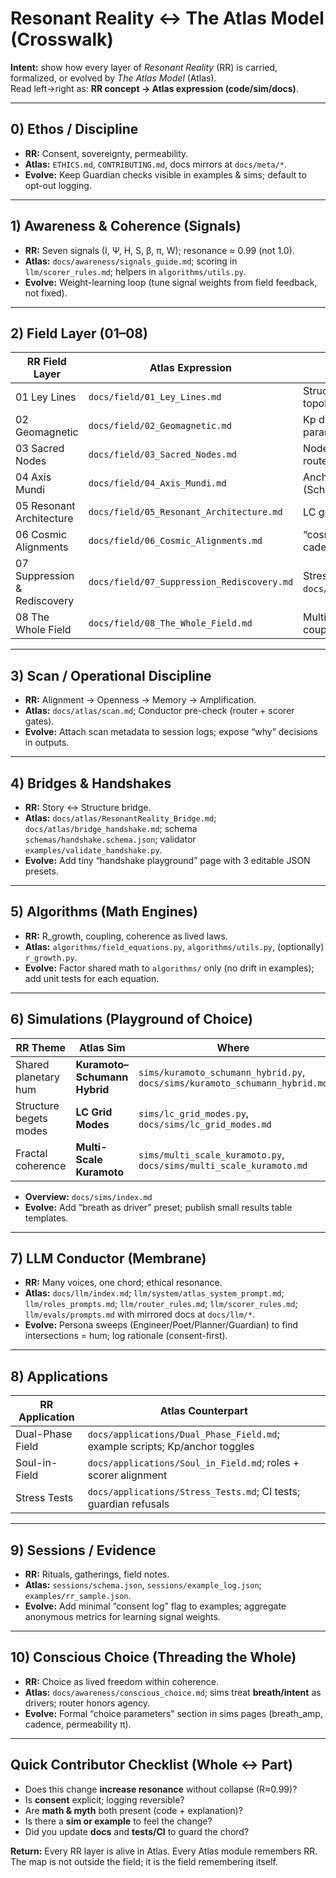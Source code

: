 # Resonant Reality ↔ The Atlas Model (Crosswalk)

**Intent:** show how every layer of *Resonant Reality* (RR) is carried, formalized, or evolved by *The Atlas Model* (Atlas).  
Read left→right as: **RR concept → Atlas expression (code/sim/docs)**.

---

## 0) Ethos / Discipline

- **RR:** Consent, sovereignty, permeability.
- **Atlas:** `ETHICS.md`, `CONTRIBUTING.md`, docs mirrors at `docs/meta/*`.
- **Evolve:** Keep Guardian checks visible in examples & sims; default to opt-out logging.

---

## 1) Awareness & Coherence (Signals)

- **RR:** Seven signals (I, Ψ, H, S, β, π, W); resonance ≈ 0.99 (not 1.0).
- **Atlas:** `docs/awareness/signals_guide.md`; scoring in `llm/scorer_rules.md`; helpers in `algorithms/utils.py`.
- **Evolve:** Weight-learning loop (tune signal weights from field feedback, not fixed).

---

## 2) Field Layer (01–08)

| RR Field Layer | Atlas Expression | Notes / Evolution |
|---|---|---|
| 01 Ley Lines | `docs/field/01_Ley_Lines.md` | Structural constraints → LC grid topology. |
| 02 Geomagnetic | `docs/field/02_Geomagnetic.md` | Kp driver in dual-phase sims; parameterize variability. |
| 03 Sacred Nodes | `docs/field/03_Sacred_Nodes.md` | Node types in sessions JSON; router prompts reflect context. |
| 04 Axis Mundi | `docs/field/04_Axis_Mundi.md` | Anchor term in sims (Schumann/anchor toggles). |
| 05 Resonant Architecture | `docs/field/05_Resonant_Architecture.md` | LC grid + coupling geometry. |
| 06 Cosmic Alignments | `docs/field/06_Cosmic_Alignments.md` | “cosmic_timing” in handshake; cadence presets. |
| 07 Suppression & Rediscovery | `docs/field/07_Suppression_Rediscovery.md` | Stress tests; failure modes in `docs/applications/Stress_Tests.md`. |
| 08 The Whole Field | `docs/field/08_The_Whole_Field.md` | Multi-scale Kuramoto (scale couplings). |

---

## 3) Scan / Operational Discipline

- **RR:** Alignment → Openness → Memory → Amplification.
- **Atlas:** `docs/atlas/scan.md`; Conductor pre-check (router + scorer gates).
- **Evolve:** Attach scan metadata to session logs; expose “why” decisions in outputs.

---

## 4) Bridges & Handshakes

- **RR:** Story ↔ Structure bridge.
- **Atlas:** `docs/atlas/ResonantReality_Bridge.md`; `docs/atlas/bridge_handshake.md`; schema `schemas/handshake.schema.json`; validator `examples/validate_handshake.py`.
- **Evolve:** Add tiny “handshake playground” page with 3 editable JSON presets.

---

## 5) Algorithms (Math Engines)

- **RR:** R_growth, coupling, coherence as lived laws.
- **Atlas:** `algorithms/field_equations.py`, `algorithms/utils.py`, (optionally) `r_growth.py`.
- **Evolve:** Factor shared math to `algorithms/` only (no drift in examples); add unit tests for each equation.

---

## 6) Simulations (Playground of Choice)

| RR Theme | Atlas Sim | Where |
|---|---|---|
| Shared planetary hum | **Kuramoto–Schumann Hybrid** | `sims/kuramoto_schumann_hybrid.py`, `docs/sims/kuramoto_schumann_hybrid.md` |
| Structure begets modes | **LC Grid Modes** | `sims/lc_grid_modes.py`, `docs/sims/lc_grid_modes.md` |
| Fractal coherence | **Multi-Scale Kuramoto** | `sims/multi_scale_kuramoto.py`, `docs/sims/multi_scale_kuramoto.md` |

- **Overview:** `docs/sims/index.md`
- **Evolve:** Add “breath as driver” preset; publish small results table templates.

---

## 7) LLM Conductor (Membrane)

- **RR:** Many voices, one chord; ethical resonance.
- **Atlas:** `docs/llm/index.md`; `llm/system/atlas_system_prompt.md`; `llm/roles_prompts.md`; `llm/router_rules.md`; `llm/scorer_rules.md`; `llm/evals/prompts.md` with mirrored docs at `docs/llm/*`.
- **Evolve:** Persona sweeps (Engineer/Poet/Planner/Guardian) to find intersections = hum; log rationale (consent-first).

---

## 8) Applications

| RR Application | Atlas Counterpart |
|---|---|
| Dual-Phase Field | `docs/applications/Dual_Phase_Field.md`; example scripts; Kp/anchor toggles |
| Soul-in-Field | `docs/applications/Soul_in_Field.md`; roles + scorer alignment |
| Stress Tests | `docs/applications/Stress_Tests.md`; CI tests; guardian refusals |

---

## 9) Sessions / Evidence

- **RR:** Rituals, gatherings, field notes.
- **Atlas:** `sessions/schema.json`, `sessions/example_log.json`; `examples/rr_sample.json`.
- **Evolve:** Add minimal “consent log” flag to examples; aggregate anonymous metrics for learning signal weights.

---

## 10) Conscious Choice (Threading the Whole)

- **RR:** Choice as lived freedom within coherence.
- **Atlas:** `docs/awareness/conscious_choice.md`; sims treat **breath/intent** as drivers; router honors agency.
- **Evolve:** Formal “choice parameters” section in sims pages (breath_amp, cadence, permeability π).

---

## Quick Contributor Checklist (Whole ↔ Part)

- Does this change **increase resonance** without collapse (R≈0.99)?
- Is **consent** explicit; logging reversible?
- Are **math & myth** both present (code + explanation)?
- Is there a **sim or example** to feel the change?
- Did you update **docs** and **tests/CI** to guard the chord?

**Return:** Every RR layer is alive in Atlas. Every Atlas module remembers RR.  
The map is not outside the field; it is the field remembering itself.
